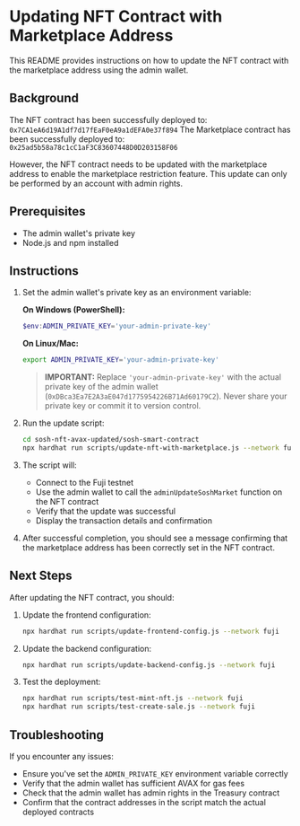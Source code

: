 # Updating NFT Contract with Marketplace Address

This README provides instructions on how to update the NFT contract with the marketplace address using the admin wallet.

## Background

The NFT contract has been successfully deployed to: `0x7CA1eA6d19A1df7d17fEaF0eA9a1dEFA0e37f894`
The Marketplace contract has been successfully deployed to: `0x25ad5b58a78c1cC1aF3C83607448D0D203158F06`

However, the NFT contract needs to be updated with the marketplace address to enable the marketplace restriction feature. This update can only be performed by an account with admin rights.

## Prerequisites

- The admin wallet's private key
- Node.js and npm installed

## Instructions

1. Set the admin wallet's private key as an environment variable:

   **On Windows (PowerShell):**
   ```powershell
   $env:ADMIN_PRIVATE_KEY='your-admin-private-key'
   ```

   **On Linux/Mac:**
   ```bash
   export ADMIN_PRIVATE_KEY='your-admin-private-key'
   ```

   > **IMPORTANT:** Replace `'your-admin-private-key'` with the actual private key of the admin wallet (`0xDBca3Ea7E2A3aE047d1775954226B71Ad60179C2`). Never share your private key or commit it to version control.

2. Run the update script:

   ```bash
   cd sosh-nft-avax-updated/sosh-smart-contract
   npx hardhat run scripts/update-nft-with-marketplace.js --network fuji
   ```

3. The script will:
   - Connect to the Fuji testnet
   - Use the admin wallet to call the `adminUpdateSoshMarket` function on the NFT contract
   - Verify that the update was successful
   - Display the transaction details and confirmation

4. After successful completion, you should see a message confirming that the marketplace address has been correctly set in the NFT contract.

## Next Steps

After updating the NFT contract, you should:

1. Update the frontend configuration:
   ```bash
   npx hardhat run scripts/update-frontend-config.js --network fuji
   ```

2. Update the backend configuration:
   ```bash
   npx hardhat run scripts/update-backend-config.js --network fuji
   ```

3. Test the deployment:
   ```bash
   npx hardhat run scripts/test-mint-nft.js --network fuji
   npx hardhat run scripts/test-create-sale.js --network fuji
   ```

## Troubleshooting

If you encounter any issues:

- Ensure you've set the `ADMIN_PRIVATE_KEY` environment variable correctly
- Verify that the admin wallet has sufficient AVAX for gas fees
- Check that the admin wallet has admin rights in the Treasury contract
- Confirm that the contract addresses in the script match the actual deployed contracts

